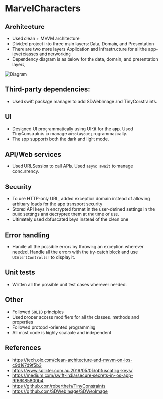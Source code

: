 # MarvelCharacters

## Architecture
- Used clean + MVVM architecture
- Divided project into three main layers: Data, Domain, and Presentation
- There are two more layers Application and Infrastructure for all the app-level classes and networking
- Dependency diagram is as below for the data, domain, and presentation layers,

![Diagram](https://miro.medium.com/max/1400/1*N3ypUNMUGv87qUL57JyqJA.png)

## Third-party dependencies:
- Used swift package manager to add SDWebImage and TinyConstraints.

## UI
- Designed UI programmatically using UIKit for the app. Used TinyConstraints to manage `autolayout` programmatically.
- The app supports both the dark and light mode.

## API/Web services
- Used URLSession to call APIs. Used `async await` to manage concurrency.

## Security
- To use HTTP-only URL, added exception domain instead of allowing arbitrary loads for the app transport security
- Stored API keys in encrypted format in the user-defined settings in the build settings and decrypted them at the time of use.
- Ultimately used obfuscated keys instead of the clean one

## Error handling
- Handle all the possible errors by throwing an exception wherever needed. Handle all the errors with the try-catch block and use `UIAlertController` to display it.

## Unit tests
- Written all the possible unit test cases wherever needed.

## Other
- Followed `SOLID` principles
- Used proper access modifiers for all the classes, methods and properties
- Followed protopol-oriented programming 
- All most code is highly scalable and independent

## References
 - https://tech.olx.com/clean-architecture-and-mvvm-on-ios-c9d167d9f5b3
 - https://www.splinter.com.au/2019/05/05/obfuscating-keys/
 - https://medium.com/swift-india/secure-secrets-in-ios-app-9f66085800b4
 - https://github.com/roberthein/TinyConstraints
 - https://github.com/SDWebImage/SDWebImage
